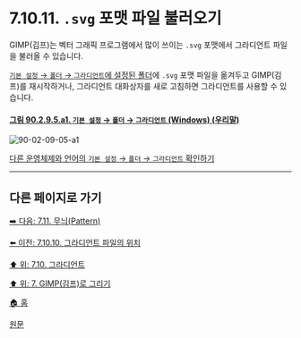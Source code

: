 # 7.10.11. `.svg` 포맷 파일 불러오기
GIMP(김프)는 벡터 그래픽 프로그램에서 많이 쓰이는 `.svg` 포맷에서 그라디언트 파일을 불러올 수 있습니다.

[`기본 설정` → `폴더` → `그라디언트`에 설정된 폴더](./12-01-25-data-folders.md)에 `.svg` 포맷 파일을 옮겨두고 GIMP(김프)를 재시작하거나, 그라디언트 대화상자를 새로 고침하면 그라디언트를 사용할 수 있습니다.

<a id="90-02-09-05-a1"></a>

#### [그림 90.2.9.5.a1. `기본 설정` → `폴더` → `그라디언트` (Windows) (우리말)](./90-02-09-05-gradients.md#90-02-09-05-a1)
![90-02-09-05-a1](https://github.com/wonder13662/gimp/assets/15767104/80176c1a-aa96-4021-a089-aeb950c150eb)

[다른 운영체제와 언어의 `기본 설정` → `폴더` → `그라디언트` 확인하기](./90-02-09-05-gradients.md#90-02-09-05-a2)

<a comment="TODO 얘시 영상 및 예제 파일 필요함"></a>

***

## 다른 페이지로 가기

[➡️ 다음: 7.11. 무늬(Pattern)](./07-11-patterns.md)

[⬅️ 이전: 7.10.10. 그라디언트 파일의 위치](./07-10-10-gradient_file_location.md)

[⬆️ 위: 7.10. 그라디언트](./07-10-00-gradients.md)

[⬆️ 위: 7. GIMP(김프)로 그리기](./07-00-painting-with-gimp.md)

[🏠 홈](./00-home.md)

[원문](https://docs.gimp.org/2.10/ko/gimp-concepts-gradients.html)